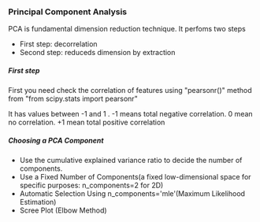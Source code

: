 <h3>Principal Component Analysis</h3>
<span>PCA is fundamental dimension reduction technique. It perfoms two steps</span>
<ul>
    <li>First step: decorrelation</li>
    <li>Second step: reduceds dimension by extraction</li>
</ul>

<h5>First step</h5>
<p>First you need check the correlation of features using "pearsonr()" method from "from scipy.stats import pearsonr"</p>
<span>It has values between -1 and 1 . -1 means total negative correlation. 0 mean no correlation. +1 mean total positive correlation</span>

<h5>Choosing a PCA Component</h5>
<ul>
    <li>Use the cumulative explained variance ratio to decide the number of components.</li>
    <li>Use a Fixed Number of Components(a fixed low-dimensional space for specific purposes: n_components=2 for 2D)</li>
    <li>Automatic Selection Using n_components='mle'(Maximum Likelihood Estimation)</li>
    <li>Scree Plot (Elbow Method)</li>

</ul>
